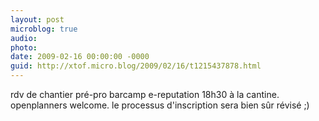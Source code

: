 ```yaml
---
layout: post
microblog: true
audio: 
photo: 
date: 2009-02-16 00:00:00 -0000
guid: http://xtof.micro.blog/2009/02/16/t1215437878.html
---
```

rdv de chantier pré-pro barcamp e-reputation 18h30 à la cantine. openplanners welcome. le processus d'inscription sera bien sûr révisé ;)
